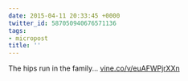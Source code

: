```yaml
---
date: 2015-04-11 20:33:45 +0000
twitter_id: 587050940676571136
tags:
- micropost
title: ''
---
```


The hips run in the family... [vine.co/v/euAFWPjrXXn](https://vine.co/v/euAFWPjrXXn)
